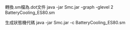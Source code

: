 轉換.sm檔為.dot文件
java -jar Smc.jar -graph -glevel 2 BatteryCooling_ES80.sm

生成狀態機代碼
java -jar Smc.jar -c BatteryCooling_ES80.sm